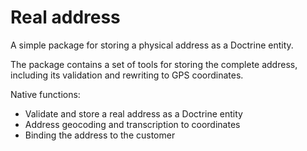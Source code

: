 Real address
============

A simple package for storing a physical address as a Doctrine entity.

The package contains a set of tools for storing the complete address, including its validation and rewriting to GPS coordinates.

Native functions:

- Validate and store a real address as a Doctrine entity
- Address geocoding and transcription to coordinates
- Binding the address to the customer
